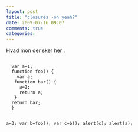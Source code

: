 ```yaml
---
layout: post
title: "closures -oh yeah?"
date: 2009-07-16 09:07
comments: true 
categories: 
---
```

Hvad mon der sker her :

<code lang="javascript">
  var a=1;
  function foo() {
    var a;
   function bar() {
     a=2;
     return a;
   }
  return bar;
  }

  a=3;
  var b=foo();
  var c=b();
  alert(c);
  alert(a);
</code>
